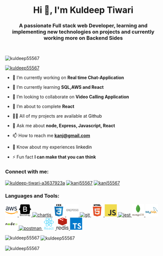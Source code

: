 <h1 align="center">Hi 👋, I'm Kuldeep Tiwari</h1>
<h3 align="center">A passionate Full stack web Developer, learning and implementing new technologies on projects and currently working more on Backend Sides</h3>
<img align="center" src="https://camo.githubusercontent.com/c1dcb74cc1c1835b1d716f5051499a2814c683c806b15f04b0eba492863703e9/68747470733a2f2f63646e2e6472696262626c652e636f6d2f75736572732f3733303730332f73637265656e73686f74732f363538313234332f6176656e746f2e676966" alt="" style="width: 400;">
<p align="left"> <img src="https://komarev.com/ghpvc/?username=kuldeep55567&label=Profile%20views&color=0e75b6&style=flat" alt="kuldeep55567" /> </p>

<p align="left"> <a href="https://github.com/ryo-ma/github-profile-trophy"><img src="https://github-profile-trophy.vercel.app/?username=kuldeep55567" alt="kuldeep55567" /></a> </p>

- 🔭 I’m currently working on **Real time Chat-Application**

- 🌱 I’m currently learning **SQL,AWS and React**

- 👯 I’m looking to collaborate on **Video Calling Application**

- 🤝 I’m about to complete **React**

- 👨‍💻 All of my projects are available at <a href="https://github.com/kuldeep55567?tab=repositories" target="_blank" style="text-decoration: none; color: black;">Github</a>

- 💬 Ask me about **node, Express, Javascript, React**

- 📫 How to reach me **kanj@gmail.com**

- 📄 Know about my experiences <a href="https://drive.google.com/file/d/1N3FTj8A1lw_2K5P9y7aiBiC2OnHjuWML/view" target="_blank" style="text-decoration: none; color: black;" >linkedin</a>

- ⚡ Fun fact **I can make that you can think**

<h3 align="left">Connect with me:</h3>
<p align="left">
<a href="https://linkedin.com/in/kuldeep-tiwari-a3637923a" target="blank"><img align="center" src="https://raw.githubusercontent.com/rahuldkjain/github-profile-readme-generator/master/src/images/icons/Social/linked-in-alt.svg" alt="kuldeep-tiwari-a3637923a" height="30" width="40" /></a>
<a href="https://www.hackerrank.com/kanj55567" target="blank"><img align="center" src="https://raw.githubusercontent.com/rahuldkjain/github-profile-readme-generator/master/src/images/icons/Social/hackerrank.svg" alt="kanj55567" height="30" width="40" /></a>
<a href="https://kuldeep55567.github.io/" target="blank"><img align="center" src="https://static.vecteezy.com/system/resources/thumbnails/000/351/686/small/Business__28148_29.jpg" alt="kanj55567" height="30" width="40" /></a>
</p>

<h3 align="left">Languages and Tools:</h3>
<p align="left"> <a href="https://aws.amazon.com" target="_blank" rel="noreferrer"> <img src="https://raw.githubusercontent.com/devicons/devicon/master/icons/amazonwebservices/amazonwebservices-original-wordmark.svg" alt="aws" width="40" height="40"/> </a> <a href="https://getbootstrap.com" target="_blank" rel="noreferrer"> <img src="https://raw.githubusercontent.com/devicons/devicon/master/icons/bootstrap/bootstrap-plain-wordmark.svg" alt="bootstrap" width="40" height="40"/> </a> <a href="https://www.chartjs.org" target="_blank" rel="noreferrer"> <img src="https://www.chartjs.org/media/logo-title.svg" alt="chartjs" width="40" height="40"/> </a> <a href="https://www.w3schools.com/css/" target="_blank" rel="noreferrer"> <img src="https://raw.githubusercontent.com/devicons/devicon/master/icons/css3/css3-original-wordmark.svg" alt="css3" width="40" height="40"/> </a> <a href="https://expressjs.com" target="_blank" rel="noreferrer"> <img src="https://raw.githubusercontent.com/devicons/devicon/master/icons/express/express-original-wordmark.svg" alt="express" width="40" height="40"/> </a> <a href="https://git-scm.com/" target="_blank" rel="noreferrer"> <img src="https://www.vectorlogo.zone/logos/git-scm/git-scm-icon.svg" alt="git" width="40" height="40"/> </a> <a href="https://www.w3.org/html/" target="_blank" rel="noreferrer"> <img src="https://raw.githubusercontent.com/devicons/devicon/master/icons/html5/html5-original-wordmark.svg" alt="html5" width="40" height="40"/> </a> <a href="https://developer.mozilla.org/en-US/docs/Web/JavaScript" target="_blank" rel="noreferrer"> <img src="https://raw.githubusercontent.com/devicons/devicon/master/icons/javascript/javascript-original.svg" alt="javascript" width="40" height="40"/> </a> <a href="https://jestjs.io" target="_blank" rel="noreferrer"> <img src="https://www.vectorlogo.zone/logos/jestjsio/jestjsio-icon.svg" alt="jest" width="40" height="40"/> </a> <a href="https://www.mongodb.com/" target="_blank" rel="noreferrer"> <img src="https://raw.githubusercontent.com/devicons/devicon/master/icons/mongodb/mongodb-original-wordmark.svg" alt="mongodb" width="40" height="40"/> </a> <a href="https://www.mysql.com/" target="_blank" rel="noreferrer"> <img src="https://raw.githubusercontent.com/devicons/devicon/master/icons/mysql/mysql-original-wordmark.svg" alt="mysql" width="40" height="40"/> </a> <a href="https://nodejs.org" target="_blank" rel="noreferrer"> <img src="https://raw.githubusercontent.com/devicons/devicon/master/icons/nodejs/nodejs-original-wordmark.svg" alt="nodejs" width="40" height="40"/> </a> <a href="https://postman.com" target="_blank" rel="noreferrer"> <img src="https://www.vectorlogo.zone/logos/getpostman/getpostman-icon.svg" alt="postman" width="40" height="40"/> </a> <a href="https://reactjs.org/" target="_blank" rel="noreferrer"> <img src="https://raw.githubusercontent.com/devicons/devicon/master/icons/react/react-original-wordmark.svg" alt="react" width="40" height="40"/> </a> <a href="https://redis.io" target="_blank" rel="noreferrer"> <img src="https://raw.githubusercontent.com/devicons/devicon/master/icons/redis/redis-original-wordmark.svg" alt="redis" width="40" height="40"/> </a> <a href="https://www.typescriptlang.org/" target="_blank" rel="noreferrer"> <img src="https://raw.githubusercontent.com/devicons/devicon/master/icons/typescript/typescript-original.svg" alt="typescript" width="40" height="40"/> </a> </p>

<p><img align="left" src="https://github-readme-stats.vercel.app/api/top-langs?username=kuldeep55567&show_icons=true&locale=en&layout=compact" alt="kuldeep55567" /></p>

<p>&nbsp;<img align="center" src="https://github-readme-stats.vercel.app/api?username=kuldeep55567&show_icons=true&locale=en" alt="kuldeep55567" /></p>

<p><img align="center" src="https://github-readme-streak-stats.herokuapp.com/?user=kuldeep55567&" alt="kuldeep55567" /></p>
